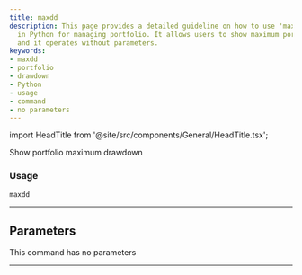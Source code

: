 ```yaml
---
title: maxdd
description: This page provides a detailed guideline on how to use 'maxdd' command
  in Python for managing portfolio. It allows users to show maximum portfolio drawdown
  and it operates without parameters.
keywords:
- maxdd
- portfolio
- drawdown
- Python
- usage
- command
- no parameters
---
```


import HeadTitle from '@site/src/components/General/HeadTitle.tsx';

<HeadTitle title="portfolio /maxdd - Reference | OpenBB Terminal Docs" />

Show portfolio maximum drawdown

### Usage

```python
maxdd
```

---

## Parameters

This command has no parameters


---
